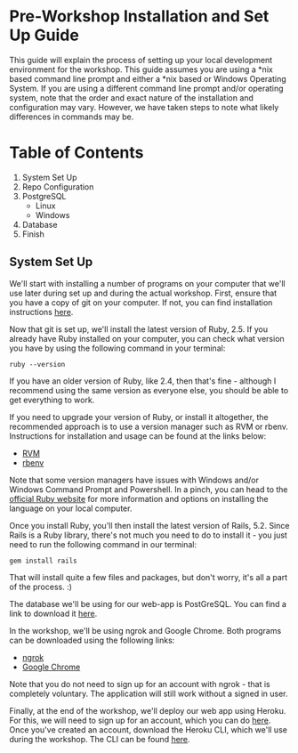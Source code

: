 # Pre-Workshop Installation and Set Up Guide

This guide will explain the process of setting up your local development environment for the workshop.  This guide assumes you are using a \*nix based command line prompt and either a \*nix based or Windows Operating System.  If you are using a different command line prompt and/or operating system, note that the order and exact nature of the installation and configuration may vary.  However, we have taken steps to note what likely differences in commands may be.

# Table of Contents
1. System Set Up
2. Repo Configuration
3. PostgreSQL
   * Linux
   * Windows
4. Database
5. Finish

## System Set Up

We'll start with installing a number of programs on your computer that we'll use later during set up and during the actual workshop.  First, ensure that you have a copy of git on your computer.  If not, you can find installation instructions [here](https://git-scm.com/downloads).

Now that git is set up, we'll install the latest version of Ruby, 2.5.  If you already have Ruby installed on your computer, you can check what version you have by using the following command in your terminal:

```
ruby --version
```

If you have an older version of Ruby, like 2.4, then that's fine - although I recommend using the same version as everyone else, you should be able to get everything to work.

If you need to upgrade your version of Ruby, or install it altogether, the recommended approach is to use a version manager such as RVM or rbenv.  Instructions for installation and usage can be found at the links below:

* [RVM](https://rvm.io/rvm/install)
* [rbenv](https://github.com/rbenv/rbenv)

Note that some version managers have issues with Windows and/or Windows Command Prompt and Powershell. In a pinch, you can head to the [official Ruby website](https://www.ruby-lang.org/en/downloads/) for more information and options on installing the language on your local computer.

Once you install Ruby, you'll then install the latest version of Rails, 5.2.  Since Rails is a Ruby library, there's not much you need to do to install it - you just need to run the following command in our terminal:

```
gem install rails
```

That will install quite a few files and packages, but don't worry, it's all a part of the process. :)

The database we'll be using for our web-app is PostGreSQL.  You can find a link to download it [here](https://www.postgresql.org/).

In the workshop, we'll be using ngrok and Google Chrome.  Both programs can be downloaded using the following links:

* [ngrok](https://ngrok.com/download)
* [Google Chrome](https://www.google.com/chrome/)

Note that you do not need to sign up for an account with ngrok - that is completely voluntary.  The application will still work without a signed in user.

Finally, at the end of the workshop, we'll deploy our web app using Heroku.  For this, we will need to sign up for an account, which you can do [here](https://www.heroku.com/).  Once you've created an account, download the Heroku CLI, which we'll use during the workshop.  The CLI can be found [here](https://devcenter.heroku.com/articles/heroku-cli).